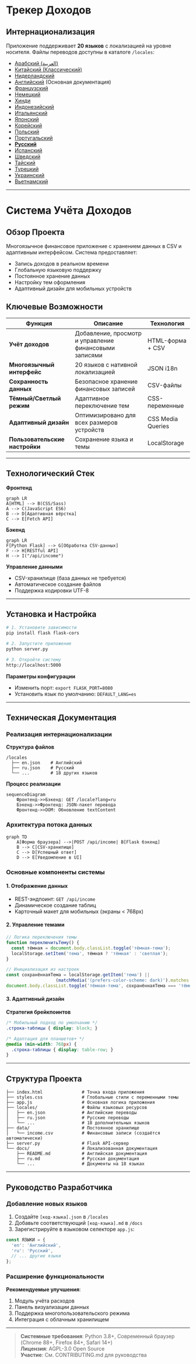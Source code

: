 # Трекер Доходов
## Интернационализация  
Приложение поддерживает **20 языков** с локализацией на уровне носителя. Файлы переводов доступны в каталоге `/locales`:

- [Арабский (العربية)](ar.md)  
- [Китайский (Классический)](zh.md)  
- [Нидерландский](nl.md)  
- [Английский](README.md) (Основная документация)  
- [Французский](fr.md)  
- [Немецкий](de.md)  
- [Хинди](hi.md)  
- [Индонезийский](id.md)  
- [Итальянский](it.md)  
- [Японский](ja.md)  
- [Корейский](ko.md)  
- [Польский](pl.md)  
- [Португальский](pt.md)  
- **[Русский](ru.md)**  
- [Испанский](es.md)  
- [Шведский](sv.md)  
- [Тайский](th.md)  
- [Турецкий](tr.md)  
- [Украинский](uk.md)  
- [Вьетнамский](vi.md)  

---

# Система Учёта Доходов

## Обзор Проекта  
Многоязычное финансовое приложение с хранением данных в CSV и адаптивным интерфейсом. Система предоставляет:

- Запись доходов в реальном времени
- Глобальную языковую поддержку
- Постоянное хранение данных
- Настройку тем оформления
- Адаптивный дизайн для мобильных устройств

## Ключевые Возможности  
| Функция | Описание | Технология |
|---------|-------------|------------|
| **Учёт доходов** | Добавление, просмотр и управление финансовыми записями | HTML-форма + CSV |
| **Многоязычный интерфейс** | 20 языков с нативной локализацией | JSON i18n |
| **Сохранность данных** | Безопасное хранение финансовых записей | CSV-файлы |
| **Тёмный/Светлый режим** | Адаптивное переключение тем | CSS-переменные |
| **Адаптивный дизайн** | Оптимизировано для всех размеров устройств | CSS Media Queries |
| **Пользовательские настройки** | Сохранение языка и темы | LocalStorage |

---

## Технологический Стек  
**Фронтенд**  
```mermaid
graph LR
A[HTML] --> B(CSS/Sass)
A --> C(JavaScript ES6)
B --> D[Адаптивная вёрстка]
C --> E[Fetch API]
```

**Бэкенд**  
```mermaid
graph LR
F[Python Flask] --> G[Обработка CSV-данных]
F --> H[RESTful API]
H --> I("/api/income")
```

**Управление данными**  
- CSV-хранилище (база данных не требуется)
- Автоматическое создание файлов
- Поддержка кодировки UTF-8

---

## Установка и Настройка  
```bash
# 1. Установите зависимости
pip install flask flask-cors

# 2. Запустите приложение
python server.py

# 3. Откройте систему
http://localhost:5000
```

**Параметры конфигурации**  
- Изменить порт: `export FLASK_PORT=8080`
- Установить язык по умолчанию: `DEFAULT_LANG=es`

---

## Техническая Документация

### Реализация интернационализации  
**Структура файлов**  
```
/locales
  ├── en.json    # Английский
  ├── ru.json    # Русский
  └── ...        # 18 других языков
```

**Процесс реализации**  
```mermaid
sequenceDiagram
    Фронтенд->>Бэкенд: GET /locale?lang=ru
    Бэкенд->>Фронтенд: JSON-пакет перевода
    Фронтенд->>DOM: Обновление textContent
```

### Архитектура потока данных  
```mermaid
graph TD
    A[Форма браузера] -->|POST /api/income| B[Flask бэкенд]
    B --> C[CSV-хранилище]
    C --> D[Успешный ответ]
    D --> E[Уведомление в UI]
```

### Основные компоненты системы  
#### 1. Отображение данных  
- REST-эндпоинт: `GET /api/income`
- Динамическое создание таблиц
- Карточный макет для мобильных (экраны < 768px)

#### 2. Управление темами  
```javascript
// Логика переключения темы
function переключитьТему() {
  const тёмная = document.body.classList.toggle('тёмная-тема');
  localStorage.setItem('тема', тёмная ? 'тёмная' : 'светлая');
}

// Инициализация из настроек
const сохранённаяТема = localStorage.getItem('тема') || 
                   (matchMedia('(prefers-color-scheme: dark)').matches ? 'тёмная' : 'светлая');
document.body.classList.toggle('тёмная-тема', сохранённаяТема === 'тёмная');
```

#### 3. Адаптивный дизайн  
**Стратегия брейкпоинтов**  
```css
/* Мобильный подход по умолчанию */
.строка-таблицы { display: block; }

/* Адаптация для планшетов+ */
@media (min-width: 768px) {
  .строка-таблицы { display: table-row; }
}
```

---

## Структура Проекта  
```
├── index.html               # Точка входа приложения
├── styles.css               # Глобальные стили с переменными темы
├── app.js                   # Основная логика приложения
├── locales/                 # Файлы языковых ресурсов
│   ├── en.json              # Английские переводы
│   ├── ru.json              # Русские переводы
│   └── ...                  # 18 дополнительных языков
├── data/                    # Постоянное хранилище
│   └── income.csv           # Финансовые записи (создаётся автоматически)
├── server.py                # Flask API-сервер
└── docs/                    # Локализованная документация
    ├── README.md            # Английская документация
    ├── ru.md                # Русская документация
    └── ...                  # Документы на 18 языках
```

---

## Руководство Разработчика  
### Добавление новых языков  
1. Создайте `[код-языка].json` в `/locales`
2. Добавьте соответствующий `[код-языка].md` в `/docs`
3. Зарегистрируйте в языковом селекторе `app.js`:
```javascript
const ЯЗЫКИ = {
  'en': 'Английский',
  'ru': 'Русский',
  // ... другие языки
};
```

### Расширение функциональности  
**Рекомендуемые улучшения**:  
1. Модуль учёта расходов  
2. Панель визуализации данных  
3. Поддержка многопользовательского режима  
4. Интеграция с облачным хранилищем  

---
> **Системные требования**: Python 3.8+, Современный браузер (Chrome 88+, Firefox 84+, Safari 14+)  
> **Лицензия**: AGPL-3.0 Open Source  
> **Участие**: См. CONTRIBUTING.md для руководства  
